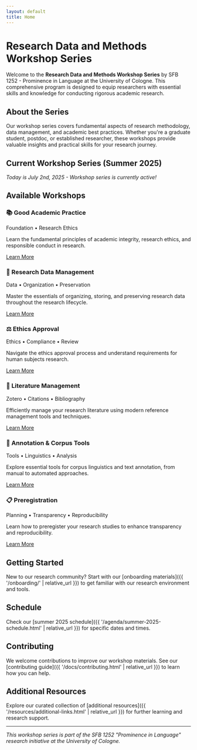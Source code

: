 ```yaml
---
layout: default
title: Home
---
```


# Research Data and Methods Workshop Series

Welcome to the **Research Data and Methods Workshop Series** by SFB 1252 - Prominence in Language at the University of Cologne. This comprehensive program is designed to equip researchers with essential skills and knowledge for conducting rigorous academic research.

## About the Series

Our workshop series covers fundamental aspects of research methodology, data management, and academic best practices. Whether you're a graduate student, postdoc, or established researcher, these workshops provide valuable insights and practical skills for your research journey.

## Current Workshop Series (Summer 2025)

*Today is July 2nd, 2025 - Workshop series is currently active!*

## Available Workshops

<div class="workshop-grid">
  <div class="workshop-card">
    <h3>📚 Good Academic Practice</h3>
    <div class="workshop-meta">Foundation • Research Ethics</div>
    <p>Learn the fundamental principles of academic integrity, research ethics, and responsible conduct in research.</p>
    <a href="{{ '/workshops/01-good-academic-practice/' | relative_url }}" class="btn-primary">Learn More</a>
  </div>

  <div class="workshop-card">
    <h3>💾 Research Data Management</h3>
    <div class="workshop-meta">Data • Organization • Preservation</div>
    <p>Master the essentials of organizing, storing, and preserving research data throughout the research lifecycle.</p>
    <a href="{{ '/workshops/02-research-data-management/' | relative_url }}" class="btn-primary">Learn More</a>
  </div>

  <div class="workshop-card">
    <h3>⚖️ Ethics Approval</h3>
    <div class="workshop-meta">Ethics • Compliance • Review</div>
    <p>Navigate the ethics approval process and understand requirements for human subjects research.</p>
    <a href="{{ '/workshops/03-ethics-approval/' | relative_url }}" class="btn-primary">Learn More</a>
  </div>

  <div class="workshop-card">
    <h3>📖 Literature Management</h3>
    <div class="workshop-meta">Zotero • Citations • Bibliography</div>
    <p>Efficiently manage your research literature using modern reference management tools and techniques.</p>
    <a href="{{ '/workshops/04-literature-management/' | relative_url }}" class="btn-primary">Learn More</a>
  </div>

  <div class="workshop-card">
    <h3>🔧 Annotation & Corpus Tools</h3>
    <div class="workshop-meta">Tools • Linguistics • Analysis</div>
    <p>Explore essential tools for corpus linguistics and text annotation, from manual to automated approaches.</p>
    <a href="{{ '/workshops/05-annotation-corpus-tools/' | relative_url }}" class="btn-primary">Learn More</a>
  </div>

  <div class="workshop-card">
    <h3>📋 Preregistration</h3>
    <div class="workshop-meta">Planning • Transparency • Reproducibility</div>
    <p>Learn how to preregister your research studies to enhance transparency and reproducibility.</p>
    <a href="{{ '/workshops/06-preregistration/' | relative_url }}" class="btn-primary">Learn More</a>
  </div>
</div>

## Getting Started

New to our research community? Start with our [onboarding materials]({{ '/onboarding/' | relative_url }}) to get familiar with our research environment and tools.

## Schedule

Check our [summer 2025 schedule]({{ '/agenda/summer-2025-schedule.html' | relative_url }}) for specific dates and times.

## Contributing

We welcome contributions to improve our workshop materials. See our [contributing guide]({{ '/docs/contributing.html' | relative_url }}) to learn how you can help.

## Additional Resources

Explore our curated collection of [additional resources]({{ '/resources/additional-links.html' | relative_url }}) for further learning and research support.

---

*This workshop series is part of the SFB 1252 "Prominence in Language" research initiative at the University of Cologne.*
